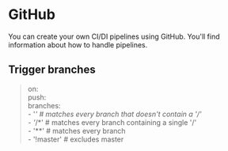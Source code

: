 # GitHub

You can create your own CI/DI pipelines using GitHub. 
You'll find information about how to handle pipelines.

## Trigger branches
> on:\
>   push:\
>     branches:    \
>       - '*'         # matches every branch that doesn't contain a '/'\
>       - '*/*'       # matches every branch containing a single '/'\
>       - '**'        # matches every branch\
>       - '!master'   # excludes master

